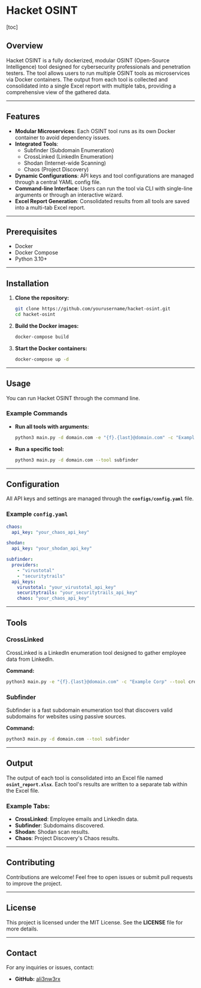 # Hacket OSINT

[toc]

## Overview
Hacket OSINT is a fully dockerized, modular OSINT (Open-Source Intelligence) tool designed for cybersecurity professionals and penetration testers. The tool allows users to run multiple OSINT tools as microservices via Docker containers. The output from each tool is collected and consolidated into a single Excel report with multiple tabs, providing a comprehensive view of the gathered data.

---

## Features
- **Modular Microservices**: Each OSINT tool runs as its own Docker container to avoid dependency issues.
- **Integrated Tools**:
  - Subfinder (Subdomain Enumeration)
  - CrossLinked (LinkedIn Enumeration)
  - Shodan (Internet-wide Scanning)
  - Chaos (Project Discovery)
- **Dynamic Configurations**: API keys and tool configurations are managed through a central YAML config file.
- **Command-line Interface**: Users can run the tool via CLI with single-line arguments or through an interactive wizard.
- **Excel Report Generation**: Consolidated results from all tools are saved into a multi-tab Excel report.

---

## Prerequisites
- Docker
- Docker Compose
- Python 3.10+

---

## Installation
1. **Clone the repository:**
   ```bash
   git clone https://github.com/yourusername/hacket-osint.git
   cd hacket-osint
   ```

2. **Build the Docker images:**
   ```bash
   docker-compose build
   ```

3. **Start the Docker containers:**
   ```bash
   docker-compose up -d
   ```

---

## Usage
You can run Hacket OSINT through the command line.

### Example Commands
- **Run all tools with arguments:**
  ```bash
  python3 main.py -d domain.com -e "{f}.{last}@domain.com" -c "Example Corp"
  ```
- **Run a specific tool:**
  ```bash
  python3 main.py -d domain.com --tool subfinder
  ```

---

## Configuration
All API keys and settings are managed through the **`configs/config.yaml`** file.

### Example `config.yaml`
```yaml
chaos:
  api_key: "your_chaos_api_key"

shodan:
  api_key: "your_shodan_api_key"

subfinder:
  providers:
    - "virustotal"
    - "securitytrails"
  api_keys:
    virustotal: "your_virustotal_api_key"
    securitytrails: "your_securitytrails_api_key"
    chaos: "your_chaos_api_key"
```

---

## Tools
### CrossLinked
CrossLinked is a LinkedIn enumeration tool designed to gather employee data from LinkedIn.

**Command:**
```bash
python3 main.py -e "{f}.{last}@domain.com" -c "Example Corp" --tool crosslinked
```

### Subfinder
Subfinder is a fast subdomain enumeration tool that discovers valid subdomains for websites using passive sources.

**Command:**
```bash
python3 main.py -d domain.com --tool subfinder
```

---

## Output
The output of each tool is consolidated into an Excel file named **`osint_report.xlsx`**. Each tool's results are written to a separate tab within the Excel file.

### Example Tabs:
- **CrossLinked**: Employee emails and LinkedIn data.
- **Subfinder**: Subdomains discovered.
- **Shodan**: Shodan scan results.
- **Chaos**: Project Discovery's Chaos results.

---

## Contributing
Contributions are welcome! Feel free to open issues or submit pull requests to improve the project.

---

## License
This project is licensed under the MIT License. See the **LICENSE** file for more details.

---

## Contact
For any inquiries or issues, contact:

- **GitHub:** [ali3nw3rx](https://github.com/ali3nw3rx)
